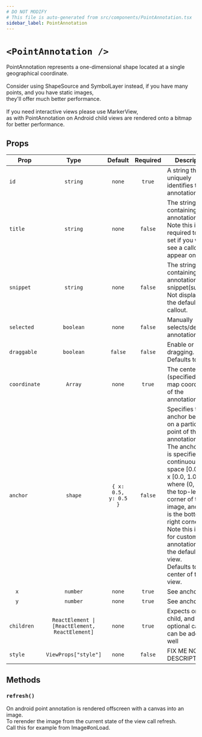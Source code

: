 ```yaml
---
# DO NOT MODIFY
# This file is auto-generated from src/components/PointAnnotation.tsx
sidebar_label: PointAnnotation
---
```


# `<PointAnnotation />`

PointAnnotation represents a one-dimensional shape located at a single geographical coordinate.<br/><br/>Consider using ShapeSource and SymbolLayer instead, if you have many points, and you have static images,<br/>they'll offer much better performance.<br/><br/>If you need interactive views please use MarkerView,<br/>as with PointAnnotation on Android child views are rendered onto a bitmap for better performance.

## Props

| Prop         |                      Type                      |       Default        | Required | Description                                                                                                                                                                                                                                                                                                                                                            |
| ------------ | :--------------------------------------------: | :------------------: | :------: | ---------------------------------------------------------------------------------------------------------------------------------------------------------------------------------------------------------------------------------------------------------------------------------------------------------------------------------------------------------------------- |
| `id`         |                    `string`                    |        `none`        |  `true`  | A string that uniquely identifies the annotation                                                                                                                                                                                                                                                                                                                       |
| `title`      |                    `string`                    |        `none`        | `false`  | The string containing the annotation’s title. Note this is required to be set if you want to see a callout appear on iOS.                                                                                                                                                                                                                                              |
| `snippet`    |                    `string`                    |        `none`        | `false`  | The string containing the annotation’s snippet(subtitle). Not displayed in the default callout.                                                                                                                                                                                                                                                                        |
| `selected`   |                   `boolean`                    |        `none`        | `false`  | Manually selects/deselects annotation                                                                                                                                                                                                                                                                                                                                  |
| `draggable`  |                   `boolean`                    |       `false`        | `false`  | Enable or disable dragging. Defaults to false.                                                                                                                                                                                                                                                                                                                         |
| `coordinate` |                    `Array`                     |        `none`        |  `true`  | The center point (specified as a map coordinate) of the annotation.                                                                                                                                                                                                                                                                                                    |
| `anchor`     |                    `shape`                     | `{ x: 0.5, y: 0.5 }` | `false`  | Specifies the anchor being set on a particular point of the annotation.<br/>The anchor point is specified in the continuous space [0.0, 1.0] x [0.0, 1.0],<br/>where (0, 0) is the top-left corner of the image, and (1, 1) is the bottom-right corner.<br/>Note this is only for custom annotations not the default pin view.<br/>Defaults to the center of the view. |
| `  x`        |                    `number`                    |        `none`        |  `true`  | See anchor                                                                                                                                                                                                                                                                                                                                                             |
| `  y`        |                    `number`                    |        `none`        |  `true`  | See anchor                                                                                                                                                                                                                                                                                                                                                             |
| `children`   | `ReactElement \| [ReactElement, ReactElement]` |        `none`        |  `true`  | Expects one child, and an optional callout can be added as well                                                                                                                                                                                                                                                                                                        |
| `style`      |              `ViewProps["style"]`              |        `none`        | `false`  | FIX ME NO DESCRIPTION                                                                                                                                                                                                                                                                                                                                                  |

## Methods

### `refresh()`

On android point annotation is rendered offscreen with a canvas into an image.<br/>To rerender the image from the current state of the view call refresh.<br/>Call this for example from Image#onLoad.
